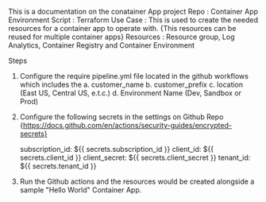 This is a documentation on the conatainer App project
Repo : Container App Environment
Script : Terraform
Use Case : This is used to create the needed resources for a container app to operate with. {This resources can be reused for multiple container apps}
Resources : Resource group, Log Analytics, Container Registry and Container Environment

Steps
1. Configure the require pipeline.yml file located in the github workflows which includes the 
    a. customer_name 
    b. customer_prefix
    c. location (East US, Central US, e.t.c.)
    d. Environment Name (Dev, Sandbox or Prod)

2. Configure the following secrets in the settings on Github Repo {https://docs.github.com/en/actions/security-guides/encrypted-secrets}

    subscription_id:      ${{ secrets.subscription_id }}
    client_id:            ${{ secrets.client_id }}
    client_secret:        ${{ secrets.client_secret }}
    tenant_id:            ${{ secrets.tenant_id }}

3. Run the Github actions and the resources would be created alongside a sample "Hello World" Container App.


